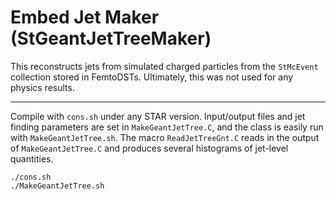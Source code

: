 # Embed Jet Maker (StGeantJetTreeMaker)

This reconstructs jets from simulated charged particles from the `StMcEvent` collection stored in FemtoDSTs. Ultimately, this was not used for any physics results.

---

Compile with `cons.sh` under any STAR version. Input/output files and jet finding parameters are set in `MakeGeantJetTree.C`, and the class is easily run with `MakeGeantJetTree.sh`. The macro `ReadJetTreeGnt.C` reads in the output of `MakeGeantJetTree.C` and produces several histograms of jet-level quantities.

```
./cons.sh
./MakeGeantJetTree.sh
```
